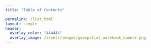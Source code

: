 ```yaml
---
title: "Table of Contents"

permalink: /list.html
layout: single
header:
  overlay_color: "444444"
  overlay_image: /assets/images/geospatial_workbook_banner.png
---
```


<!--
# <span style="color:black">Command Line Basics and Useful Programs</span>
* <span style="color:black">Introduction to Unix</span>
  * [Unix Basics 1](../Appendix/Unix/unix-basics-1.md)  
    * [SSH Shortcuts](../Appendix/HPC/ssh-shortcuts.md)
-->
